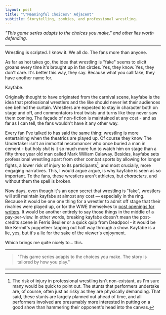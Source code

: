 ```yaml
---
layout: post
title: "\"Meaningful Choices\" Adjacent"
subtitle: Storytelling, zombies, and professional wrestling.
---
```


_"This game series adapts to the choices you make," and other lies worth defending._

---

Wrestling is scripted. I know it. We all do. The fans more than anyone.

As far as hot takes go, the idea that wrestling is "fake" seems to elicit groans every time it's brought up in fan circles. Yes, they know. Yes, they don't care. It's better this way, they say. Because what you call fake, they have another name for. 

Kayfabe. 

Originally thought to have originated from the carnival scene, kayfabe is the idea that professional wrestlers and the like should never let their audiences see behind the curtain. Wrestlers are expected to stay in character both on stage and off, and commentators treat twists and turns like they never saw them coming. The façade of non-fiction is maintained at any cost - and as far as I can tell, the fans wouldn't have it any other way. 

Every fan I've talked to has said the same thing: wrestling is more entertaining when the theatrics are played up. Of course they know The Undertaker isn't an immortal necromancer who once buried a man in cement - but holy _shit_ is it so much more fun to watch him on stage than a fifty three year old man called Mark William Calaway. Besides, kayfabe sets professional wrestling apart from other combat sports by allowing for longer fights, a lower risk of injury to its participants[^1], and most crucially, more engaging narratives. This, I would argue argue, is why kayfabe is seen as so important. To the fans, these wrestlers aren't athletes, but *characters*, and without them the spell is broken. 

Now days, even though it's an open secret that wrestling is "fake", wrestlers will still maintain kayfabe at almost any cost — especially in the ring. Because it would be one one thing for a wrestler to admit off stage that their rivalries were played up, or for the WWE themselves to [post openings for writers](https://wwecorp.wd5.myworkdayjobs.com/wwecorp/). It would be another entirely to say those things in the middle of a pay-per-view. In other words, breaking kayfabe doesn't mean the post-credits scene in Ferris Beuller or a quick quip from Deadpool - it would be like Kermit's puppeteer tapping out half way through a show. Kayfabe is a lie, yes, but it's a lie for the sake of the viewer's enjoyment. 

Which brings me quite nicely to... this.

---

> "This game series adapts to the choices you make. The story is tailored by how you play."

---

[^1]: The risk of injury in professional wrestling isn't non-existant, as I'm sure many would be quick to point out. The stunts that performers undertake are, of course, often just as risky as they are physically demanding. That said, these stunts are largely planned out ahead of time, and all performers involved are presumably more interested in putting on a good show than hammering their opponent's head into the canvas. 
